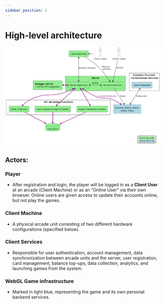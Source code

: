```yaml
---
sidebar_position: 2
---
```


# High-level architecture

![image](./assets/01.png)

## Actors:

### Player

- After registration and login, the player will be logged in as a **Client User** at an arcade (Client Machine) or as an “Online User” via their own browser. Online users are given access to update their accounts online, but not play the games.

### Client Machine

- A physical arcade unit consisting of two different hardware configurations (specified below).

### Client Services

- Responsible for user authentication, account management, data synchronization between arcade units and the server, user registration, card management, balance top-ups, data collection, analytics, and launching games from the system.

### WebGL Game infrastructure

- Marked in light blue, representing the game and its own personal backend services.
